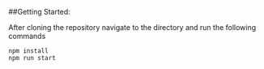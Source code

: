 ##Getting Started: 

After cloning the repository navigate to the directory and run the following commands
```
npm install
npm run start
```
